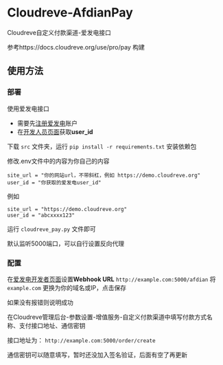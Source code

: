 # Cloudreve-AfdianPay
Cloudreve自定义付款渠道-爱发电接口

参考https://docs.cloudreve.org/use/pro/pay 构建

## 使用方法

### 部署

使用爱发电接口

- 需要先[注册爱发电](https://afdian.net/)账户
- 在[开发人员页面](https://afdian.net/dashboard/dev)获取**user_id**

下载 `src` 文件夹，运行 `pip install -r requirements.txt` 安装依赖包

修改.env文件中的内容为你自己的内容

```
site_url = "你的网站url，不带斜杠，例如 https://demo.cloudreve.org"
user_id = "你获取的爱发电user_id"
```

例如

```
site_url = "https://demo.cloudreve.org"
user_id = "abcxxxx123"
```

运行 `cloudreve_pay.py` 文件即可

默认监听5000端口，可以自行设置反向代理

### 配置

在[爱发电开发者页面](https://afdian.net/dashboard/dev)设置**Webhook URL** `http://example.com:5000/afdian` 将 `example.com` 更换为你的域名或IP，点击保存

如果没有报错则说明成功

在Cloudreve管理后台-参数设置-增值服务-自定义付款渠道中填写付款方式名称、支付接口地址、通信密钥

接口地址为： `http://example.com:5000/order/create` 

通信密钥可以随意填写，暂时还没加入签名验证，后面有空了再更新

